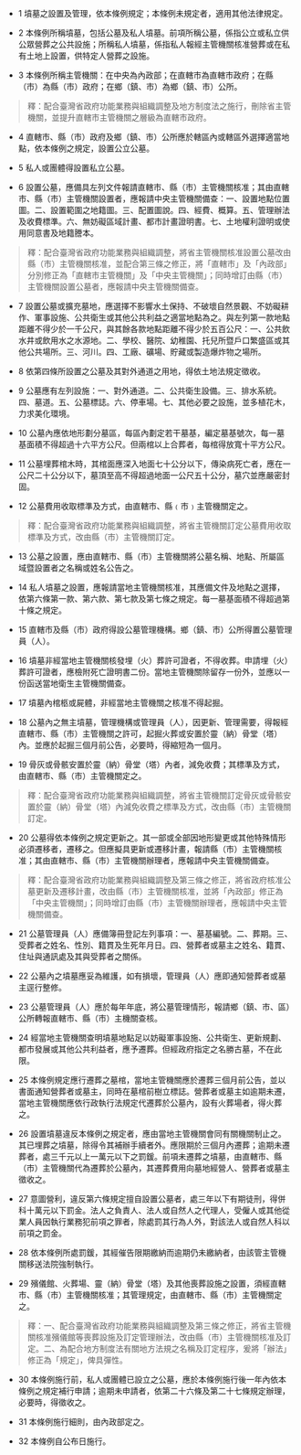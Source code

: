 * 1 墳墓之設置及管理，依本條例規定；本條例未規定者，適用其他法律規定。

* 2 本條例所稱墳墓，包括公墓及私人墳墓。前項所稱公墓，係指公立或私立供公眾營葬之公共設施；所稱私人墳墓，係指私人報經主管機關核准營葬或在私有土地上設置，供特定人營葬之設施。

* 3 本條例所稱主管機關：在中央為內政部；在直轄市為直轄市政府；在縣（市）為縣（市）政府；在鄉（鎮、市）為鄉（鎮、市）公所。

> 釋：配合臺灣省政府功能業務與組織調整及地方制度法之施行，刪除省主管機關，並提升直轄市主管機關之層級為直轄市政府。

* 4 直轄市、縣（市）政府及鄉（鎮、市）公所應於轄區內或轄區外選擇適當地點，依本條例之規定，設置公立公墓。

* 5 私人或團體得設置私立公墓。

* 6 設置公墓，應備具左列文件報請直轄市、縣（市）主管機關核准；其由直轄市、縣（市）主管機關設置者，應報請中央主管機關備查：一、設置地點位置圖。二、設置範圍之地籍圖。三、配置圖說。四、經費、概算。五、管理辦法及收費標準。六、無妨礙區域計畫、都市計畫證明書。七、土地權利證明或使用同意書及地籍謄本。

> 釋：配合臺灣省政府功能業務與組織調整，將省主管機關核准設置公墓改由縣（市）主管機關核准，並配合第三條之修正，將「直轄市」及「內政部」分別修正為「直轄市主管機關」及「中央主管機關」；同時增訂由縣（市）主管機關設置公墓者，應報請中央主管機關備查。

* 7 設置公墓或擴充墓地，應選擇不影響水土保持、不破壞自然景觀、不妨礙耕作、軍事設施、公共衛生或其他公共利益之適當地點為之。與左列第一款地點距離不得少於一千公尺，與其餘各款地點距離不得少於五百公尺：一、公共飲水井或飲用水之水源地。二、學校、醫院、幼稚園、托兒所暨戶口繁盛區或其他公共場所。三、河川。四、工廠、礦場、貯藏或製造爆炸物之場所。

* 8 依第四條所設置之公墓及其對外通道之用地，得依土地法規定徵收。

* 9 公墓應有左列設施：一、對外通道。二、公共衛生設備。三、排水系統。四、墓道。五、公墓標誌。六、停車場。七、其他必要之設施，並多植花木，力求美化環境。

* 10 公墓內應依地形劃分墓區，每區內劃定若干墓基，編定墓基號次，每一墓基面積不得超過十六平方公尺。但兩棺以上合葬者，每棺得放寬十平方公尺。

* 11 公墓埋葬棺木時，其棺面應深入地面七十公分以下，傳染病死亡者，應在一公尺二十公分以下，墓頂至高不得超過地面一公尺五十公分，墓穴並應嚴密封固。

* 12 公墓費用收取標準及方式，由直轄市、縣﹙市﹚主管機關定之。

> 釋：配合臺灣省政府功能業務與組織調整，將省主管機關訂定公墓費用收取標準及方式，改由縣（市）主管機關訂定。

* 13 公墓之設置，應由直轄市、縣（市）主管機關將公墓名稱、地點、所屬區域暨設置者之名稱或姓名公告之。

* 14 私人墳墓之設置，應報請當地主管機關核准，其應備文件及地點之選擇，依第六條第一款、第六款、第七款及第七條之規定。每一墓基面積不得超過第十條之規定。

* 15 直轄市及縣（市）政府得設公墓管理機構。鄉（鎮、市）公所得置公墓管理員（人）。

* 16 墳墓非經當地主管機關核發埋（火）葬許可證者，不得收葬。申請埋（火）葬許可證者，應檢附死亡證明書二份。當地主管機關除留存一份外，並應以一份函送當地衛生主管機關備查。

* 17 墳墓內棺柩或屍體，非經當地主管機關之核准不得起掘。

* 18 公墓內之無主墳墓，管理機構或管理員（人），因更新、管理需要，得報經直轄市、縣（市）主管機關之許可，起掘火葬或安置於靈（納）骨堂（塔）內。並應於起掘三個月前公告，必要時，得縮短為一個月。

* 19 骨灰或骨骸安置於靈（納）骨堂（塔）內者，減免收費；其標準及方式，由直轄市、縣（市）主管機關定之。

> 釋：配合臺灣省政府功能業務與組織調整，將省主管機關訂定骨灰或骨骸安置於靈（納）骨堂（塔）內減免收費之標準及方式，改由縣（市）主管機關訂定。

* 20 公墓得依本條例之規定更新之。其一部或全部因地形變更或其他特殊情形必須遷移者，遷移之。但應擬具更新或遷移計畫，報請縣（市）主管機關核准；其由直轄市、縣（市）主管機關辦理者，應報請中央主管機關備查。

> 釋：配合臺灣省政府功能業務與組織調整及第三條之修正，將省政府核准公墓更新及遷移計畫，改由縣（市）主管機關核准，並將「內政部」修正為「中央主管機關」；同時增訂由縣（市）主管機關辦理者，應報請中央主管機關備查。

* 21 公墓管理員（人）應備簿冊登記左列事項：一、墓基編號。二、葬期。三、受葬者之姓名、性別、籍貫及生死年月日。四、營葬者或墓主之姓名、籍貫、住址與通訊處及其與受葬者之關係。

* 22 公墓內之墳墓應妥為維護，如有損壞，管理員（人）應即通知營葬者或墓主逕行整修。

* 23 公墓管理員（人）應於每年年底，將公墓管理情形，報請鄉（鎮、市、區）公所轉報直轄市、縣（市）主機關查核。

* 24 經當地主管機關查明墳墓地點足以妨礙軍事設施、公共衛生、更新規劃、都市發展或其他公共利益者，應予遷葬。但經政府指定之名勝古墓，不在此限。

* 25 本條例規定應行遷葬之墓棺，當地主管機關應於遷葬三個月前公告，並以書面通知營葬者或墓主，同時在墓棺前樹立標誌。營葬者或墓主如逾期未遷，當地主管機關應依行政執行法規定代遷葬於公墓內，設有火葬場者，得火葬之。

* 26 設置墳墓違反本條例之規定者，應由當地主管機關會同有關機關制止之。其已埋葬之墳墓，除得令其補辦手續者外。應限期於三個月內遷葬；逾期未遷葬者，處三千元以上一萬元以下之罰鍰。前項未遷葬之墳墓，由直轄市、縣（市）主管機關代為遷葬於公墓內，其遷葬費用向墓地經營人、營葬者或墓主徵收之。

* 27 意圖營利，違反第六條規定擅自設置公墓者，處三年以下有期徒刑，得併科十萬元以下罰金。法人之負責人、法人或自然人之代理人，受僱人或其他從業人員因執行業務犯前項之罪者，除處罰其行為人外，對該法人或自然人科以前項之罰金。

* 28 依本條例所處罰鍰，其經催告限期繳納而逾期仍未繳納者，由該管主管機關移送法院強制執行。

* 29 殯儀館、火葬場、靈（納）骨堂（塔）及其他喪葬設施之設置，須經直轄市、縣（市）主管機關核准；其管理規定，由直轄市、縣（市）主管機關定之。

> 釋：一、配合臺灣省政府功能業務與組織調整及第三條之修正，將省主管機關核准殯儀館等喪葬設施及訂定管理辦法，改由縣（市）主管機關核准及訂定。二、為配合地方制度法有關地方法規之名稱及訂定程序，爰將「辦法」修正為「規定」，俾具彈性。

* 30 本條例施行前，私人或團體已設立之公墓，應於本條例施行後一年內依本條例之規定補行申請；逾期未申請者，依第二十六條及第二十七條規定辦理，必要時，得徵收之。

* 31 本條例施行細則，由內政部定之。

* 32 本條例自公布日施行。

